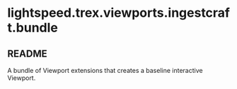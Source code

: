 # lightspeed.trex.viewports.ingestcraft.bundle

## README
A bundle of Viewport extensions that creates a baseline interactive Viewport.
